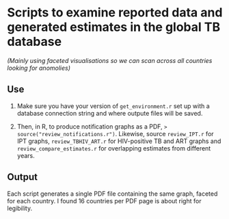 # Scripts to examine reported data and generated estimates in the global TB database

*(Mainly using faceted visualisations so we can scan across all countries looking for anomolies)*

## Use

1. Make sure you have your version of `get_environment.r` set up with a database connection string and where outpute files will be saved.

2. Then, in R, to produce notification graphs as a PDF, `> source("review_notifications.r")`. Likewise, source `review_IPT.r` for IPT graphs, `review_TBHIV_ART.r` for HIV-positive TB and ART graphs and `review_compare_estimates.r` for overlapping estimates from different years.


## Output

Each script generates a single PDF file containing the same graph, faceted for each country. I found 16 countries per PDF page is about right for legibility.